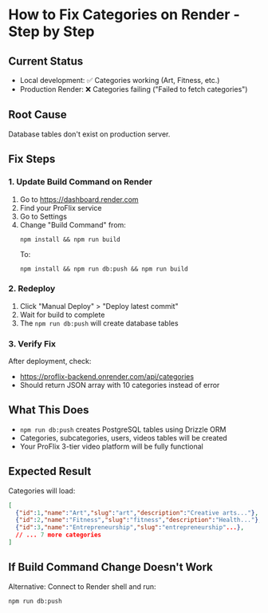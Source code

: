# How to Fix Categories on Render - Step by Step

## Current Status
- Local development: ✅ Categories working (Art, Fitness, etc.)
- Production Render: ❌ Categories failing ("Failed to fetch categories")

## Root Cause
Database tables don't exist on production server.

## Fix Steps

### 1. Update Build Command on Render
1. Go to https://dashboard.render.com
2. Find your ProFlix service
3. Go to Settings
4. Change "Build Command" from:
   ```
   npm install && npm run build
   ```
   To:
   ```
   npm install && npm run db:push && npm run build
   ```

### 2. Redeploy
1. Click "Manual Deploy" > "Deploy latest commit"
2. Wait for build to complete
3. The `npm run db:push` will create database tables

### 3. Verify Fix
After deployment, check:
- https://proflix-backend.onrender.com/api/categories
- Should return JSON array with 10 categories instead of error

## What This Does
- `npm run db:push` creates PostgreSQL tables using Drizzle ORM
- Categories, subcategories, users, videos tables will be created
- Your ProFlix 3-tier video platform will be fully functional

## Expected Result
Categories will load:
```json
[
  {"id":1,"name":"Art","slug":"art","description":"Creative arts..."},
  {"id":2,"name":"Fitness","slug":"fitness","description":"Health..."},
  {"id":3,"name":"Entrepreneurship","slug":"entrepreneurship"...},
  // ... 7 more categories
]
```

## If Build Command Change Doesn't Work
Alternative: Connect to Render shell and run:
```bash
npm run db:push
```